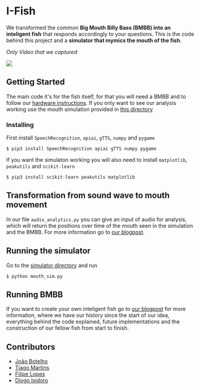 # I-Fish

We transformed the common **Big Mouth Billy Bass (BMBB) into an inteligent fish** that responds accordingly to your questions.
This is the code behind this project and a **simulator that mymics the mouth of the fish**.


*Only Video that we captured*

![](iFish-Only-Demo.gif)

## Getting Started

The main code it's for the fish itself, for that you will need a BMBB and to follow our [hardware instructions]().
If you only want to see our analysis working use the mouth simulation provided in [this directory](https://github.com/joaoabotelho/I-Fish/tree/master/simulator)

### Installing

First install `SpeechRecognition`, `apiai`, `gTTS`, `numpy` and `pygame`
```
$ pip3 install SpeechRecognition apiai gTTS numpy pygame
```

If you want the simulaton working you will also need to install `matplotlib`, `peakutils` and `scikit-learn` 
```
$ pip3 install scikit-learn peakutils matplotlib 
```

## Transformation from sound wave to mouth movement

In our file `audio_analytics.py` you can give an input of audio for analysis, which will return the positions over time of the mouth seen in the simulation and the BMBB.
For more information go to [our blogpost]().

## Running the simulator

Go to the [simulator directory](https://github.com/joaoabotelho/I-Fish/tree/master/simulator) and run
```
$ python mouth_sim.py
```

## Running BMBB

If you want to create your own inteligent fish go to [our blogpost]() for more information, where we have our history since the start of our idea, everything behind the code explained, future implementations and the construction of our fellow fish from start to finish.

## Contributors

* [João Botelho](https://github.com/joaoabotelho)
* [Tiago Martins](https://github.com/tmartins1)
* [Filipe Lopes](https://github.com/erbarbar)
* [Diogo Isidoro](https://github.com/diogo8)
